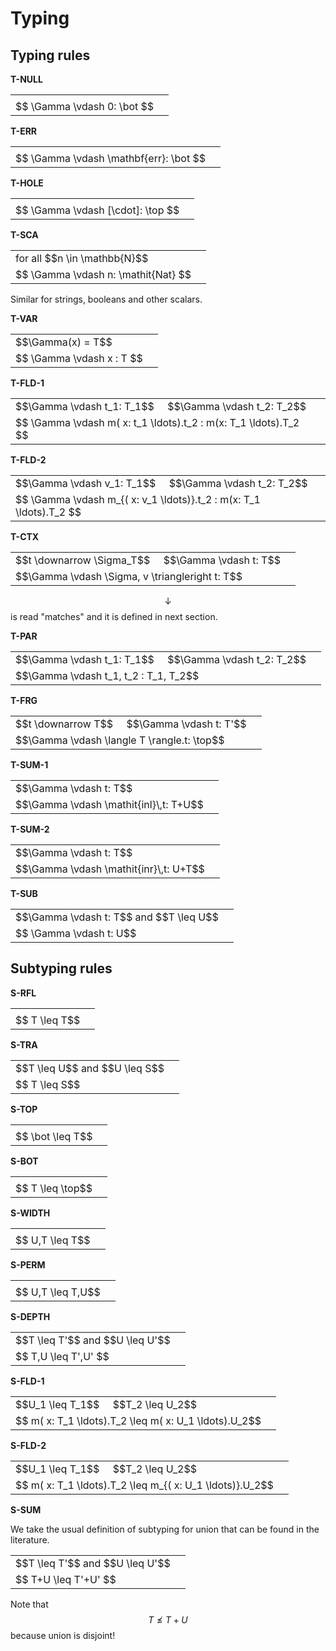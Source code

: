 # Typing

## Typing rules

**T-NULL**

<table class="deduction-tree">
    <tr>
        <td>
        </td>
        <td class="rulename" rowspan="2">
          <div class="rulename"></div>
        </td>
    </tr>
    <tr><td class="conc">
      $$ \Gamma \vdash 0: \bot $$
    </td></tr>
</table>

**T-ERR**

<table class="deduction-tree">
    <tr>
        <td>
        </td>
        <td class="rulename" rowspan="2">
          <div class="rulename"></div>
        </td>
    </tr>
    <tr><td class="conc">
      $$ \Gamma \vdash \mathbf{err}: \bot $$
    </td></tr>
</table>

**T-HOLE**

<table class="deduction-tree">
    <tr>
        <td>
        </td>
        <td class="rulename" rowspan="2">
          <div class="rulename"></div>
        </td>
    </tr>
    <tr><td class="conc">
      $$ \Gamma \vdash [\cdot]: \top $$
    </td></tr>
</table>

**T-SCA**

<table class="deduction-tree">
    <tr>
        <td>
        for all $$n \in \mathbb{N}$$
        </td>
        <td class="rulename" rowspan="2">
          <div class="rulename"></div>
        </td>
    </tr>
    <tr><td class="conc">
      $$ \Gamma \vdash  n: \mathit{Nat} $$
    </td></tr>
</table>

Similar for strings, booleans and other scalars.

**T-VAR**

<table class="deduction-tree">
    <tr>
        <td>
          $$\Gamma(x) = T$$
        </td>
        <td class="rulename" rowspan="2">
          <div class="rulename"></div>
        </td>
    </tr>
    <tr><td class="conc">
      $$ \Gamma \vdash  x : T $$
    </td></tr>
</table>

**T-FLD-1**

<table class="deduction-tree">
    <tr>
        <td>
          $$\Gamma \vdash t_1: T_1$$ &nbsp;&nbsp;&nbsp; $$\Gamma \vdash t_2: T_2$$
        </td>
        <td class="rulename" >
          <div class="rulename"></div>
        </td>
    </tr>
    <tr><td class="conc">
      $$ \Gamma \vdash  m( x: t_1 \ldots).t_2 : m(x: T_1 \ldots).T_2 $$
    </td></tr>
</table>

**T-FLD-2**

<table class="deduction-tree">
    <tr>
        <td>
          $$\Gamma \vdash v_1: T_1$$ &nbsp;&nbsp;&nbsp; $$\Gamma \vdash t_2: T_2$$
        </td>
        <td class="rulename" >
          <div class="rulename"></div>
        </td>
    </tr>
    <tr><td class="conc">
      $$ \Gamma \vdash  m_{( x: v_1 \ldots)}.t_2 : m(x: T_1 \ldots).T_2 $$
    </td></tr>
</table>

**T-CTX**

<table class="deduction-tree">
    <tr>
        <td>
        $$t \downarrow \Sigma_T$$  &nbsp;&nbsp;&nbsp; $$\Gamma \vdash t: T$$
        </td>
        <td class="rulename" rowspan="2">
          <div class="rulename"></div>
        </td>
    </tr>
    <tr><td class="conc">
      $$\Gamma \vdash  \Sigma, v \triangleright t: T$$
    </td></tr>
</table>

$$\downarrow$$ is read "matches" and it is defined in next section.

**T-PAR**

<table class="deduction-tree">
    <tr>
        <td>
        $$\Gamma \vdash t_1: T_1$$ &nbsp;&nbsp;&nbsp; $$\Gamma \vdash t_2: T_2$$
        </td>
        <td class="rulename" rowspan="2">
          <div class="rulename"></div>
        </td>
    </tr>
    <tr><td class="conc">
      $$\Gamma \vdash  t_1, t_2 : T_1, T_2$$
    </td></tr>
</table>

**T-FRG**

<table class="deduction-tree">
    <tr>
        <td>
        $$t \downarrow T$$ &nbsp;&nbsp;&nbsp; $$\Gamma \vdash t: T'$$
        </td>
        <td class="rulename" rowspan="2">
          <div class="rulename"></div>
        </td>
    </tr>
    <tr><td class="conc">
      $$\Gamma \vdash  \langle T \rangle.t: \top$$
    </td></tr>
</table>

**T-SUM-1**

<table class="deduction-tree">
    <tr>
        <td>
        $$\Gamma \vdash t: T$$
        </td>
        <td class="rulename" rowspan="2">
          <div class="rulename"></div>
        </td>
    </tr>
    <tr><td class="conc">
      $$\Gamma \vdash  \mathit{inl}\,t: T+U$$
    </td></tr>
</table>

**T-SUM-2**

<table class="deduction-tree">
    <tr>
        <td>
        $$\Gamma \vdash t: T$$
        </td>
        <td class="rulename" rowspan="2">
          <div class="rulename"></div>
        </td>
    </tr>
    <tr><td class="conc">
      $$\Gamma \vdash  \mathit{inr}\,t: U+T$$
    </td></tr>
</table>

**T-SUB**

<table class="deduction-tree">
    <tr>
        <td>
          $$\Gamma \vdash t: T$$ and $$T \leq U$$
        </td>
        <td class="rulename" rowspan="2">
          <div class="rulename"></div>
        </td>
    </tr>
    <tr><td class="conc">
      $$ \Gamma \vdash t: U$$
    </td></tr>
</table>

## Subtyping rules

**S-RFL**

<table class="deduction-tree">
    <tr>
        <td>
        </td>
        <td class="rulename" rowspan="2">
          <div class="rulename"></div>
        </td>
    </tr>
    <tr><td class="conc">
      $$ T \leq T$$
    </td></tr>
</table>

**S-TRA**

<table class="deduction-tree">
    <tr>
        <td>
          $$T \leq U$$ and $$U \leq S$$
        </td>
        <td class="rulename" rowspan="2">
          <div class="rulename"></div>
        </td>
    </tr>
    <tr><td class="conc">
      $$ T \leq S$$
    </td></tr>
</table>

**S-TOP**

<table class="deduction-tree">
    <tr>
        <td>
        </td>
        <td class="rulename" rowspan="2">
          <div class="rulename"></div>
        </td>
    </tr>
    <tr><td class="conc">
      $$ \bot \leq T$$
    </td></tr>
</table>

**S-BOT**

<table class="deduction-tree">
    <tr>
        <td>
        </td>
        <td class="rulename" rowspan="2">
          <div class="rulename"></div>
        </td>
    </tr>
    <tr><td class="conc">
      $$ T \leq \top$$
    </td></tr>
</table>

**S-WIDTH**

<table class="deduction-tree">
    <tr>
        <td>
        </td>
        <td class="rulename" rowspan="2">
          <div class="rulename"></div>
        </td>
    </tr>
    <tr><td class="conc">
      $$ U,T \leq T$$
    </td></tr>
</table>

**S-PERM**

<table class="deduction-tree">
    <tr>
        <td>
        </td>
        <td class="rulename" rowspan="2">
          <div class="rulename"></div>
        </td>
    </tr>
    <tr><td class="conc">
      $$ U,T \leq T,U$$
    </td></tr>
</table>

**S-DEPTH**

<table class="deduction-tree">
    <tr>
        <td>
         $$T \leq T'$$ and $$U \leq U'$$
        </td>
        <td class="rulename" rowspan="2">
          <div class="rulename"></div>
        </td>
    </tr>
    <tr><td class="conc">
      $$ T,U \leq T',U' $$
    </td></tr>
</table>

**S-FLD-1**

<table class="deduction-tree">
    <tr>
        <td>
          $$U_1 \leq T_1$$ &nbsp;&nbsp;&nbsp; $$T_2 \leq U_2$$
        </td>
        <td class="rulename" rowspan="2">
          <div class="rulename"></div>
        </td>
    </tr>
    <tr><td class="conc">
      $$ m( x: T_1 \ldots).T_2 \leq m( x: U_1 \ldots).U_2$$
    </td></tr>
</table>

**S-FLD-2**

<table class="deduction-tree">
    <tr>
        <td>
          $$U_1 \leq T_1$$ &nbsp;&nbsp;&nbsp; $$T_2 \leq U_2$$
        </td>
        <td class="rulename" rowspan="2">
          <div class="rulename"></div>
        </td>
    </tr>
    <tr><td class="conc">
      $$ m( x: T_1 \ldots).T_2 \leq m_{( x: U_1 \ldots)}.U_2$$
    </td></tr>
</table>

**S-SUM**

We take the usual definition of subtyping for union that can be found in the literature.

<table class="deduction-tree">
    <tr>
        <td>
          $$T \leq T'$$ and $$U \leq U'$$
        </td>
        <td class="rulename" rowspan="2">
          <div class="rulename"></div>
        </td>
    </tr>
    <tr><td class="conc">
      $$ T+U \leq T'+U' $$
    </td></tr>
</table>

Note that $$T \nleq T+U$$ because union is disjoint!
